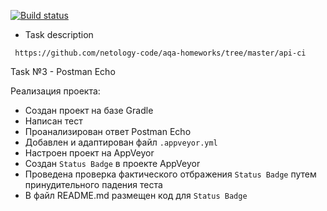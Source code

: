 [![Build status](https://ci.appveyor.com/api/projects/status/al9nvt8hhr9olxga?svg=true)](https://ci.appveyor.com/project/ValeriaBorisova/postman-echo)


* Task description 

``` https://github.com/netology-code/aqa-homeworks/tree/master/api-ci```

Task №3 - Postman Echo

Реализация проекта:
* Создан проект на базе Gradle
* Написан тест
* Проанализирован ответ Postman Echo
* Добавлен и адаптирован файл ```.appveyor.yml```
* Настроен проект на AppVeyor
* Создан ```Status Badge``` в проекте AppVeyor
* Проведена проверка фактического отбражения ```Status Badge``` путем принудительного падения теста
* В файл README.md размещен код для ```Status Badge```
